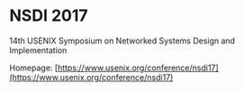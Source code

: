 # NSDI 2017

14th USENIX Symposium on Networked Systems Design and Implementation

Homepage: [https://www.usenix.org/conference/nsdi17](https://www.usenix.org/conference/nsdi17)
